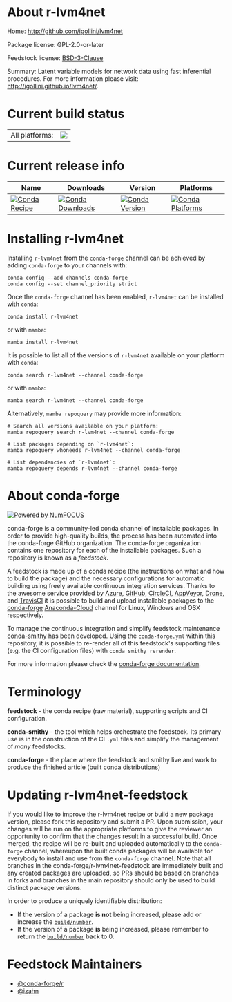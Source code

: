 About r-lvm4net
===============

Home: http://github.com/igollini/lvm4net

Package license: GPL-2.0-or-later

Feedstock license: [BSD-3-Clause](https://github.com/conda-forge/r-lvm4net-feedstock/blob/main/LICENSE.txt)

Summary: Latent variable models for network data using fast inferential procedures. For more information please visit: <http://igollini.github.io/lvm4net/>.

Current build status
====================


<table><tr><td>All platforms:</td>
    <td>
      <a href="https://dev.azure.com/conda-forge/feedstock-builds/_build/latest?definitionId=14773&branchName=main">
        <img src="https://dev.azure.com/conda-forge/feedstock-builds/_apis/build/status/r-lvm4net-feedstock?branchName=main">
      </a>
    </td>
  </tr>
</table>

Current release info
====================

| Name | Downloads | Version | Platforms |
| --- | --- | --- | --- |
| [![Conda Recipe](https://img.shields.io/badge/recipe-r--lvm4net-green.svg)](https://anaconda.org/conda-forge/r-lvm4net) | [![Conda Downloads](https://img.shields.io/conda/dn/conda-forge/r-lvm4net.svg)](https://anaconda.org/conda-forge/r-lvm4net) | [![Conda Version](https://img.shields.io/conda/vn/conda-forge/r-lvm4net.svg)](https://anaconda.org/conda-forge/r-lvm4net) | [![Conda Platforms](https://img.shields.io/conda/pn/conda-forge/r-lvm4net.svg)](https://anaconda.org/conda-forge/r-lvm4net) |

Installing r-lvm4net
====================

Installing `r-lvm4net` from the `conda-forge` channel can be achieved by adding `conda-forge` to your channels with:

```
conda config --add channels conda-forge
conda config --set channel_priority strict
```

Once the `conda-forge` channel has been enabled, `r-lvm4net` can be installed with `conda`:

```
conda install r-lvm4net
```

or with `mamba`:

```
mamba install r-lvm4net
```

It is possible to list all of the versions of `r-lvm4net` available on your platform with `conda`:

```
conda search r-lvm4net --channel conda-forge
```

or with `mamba`:

```
mamba search r-lvm4net --channel conda-forge
```

Alternatively, `mamba repoquery` may provide more information:

```
# Search all versions available on your platform:
mamba repoquery search r-lvm4net --channel conda-forge

# List packages depending on `r-lvm4net`:
mamba repoquery whoneeds r-lvm4net --channel conda-forge

# List dependencies of `r-lvm4net`:
mamba repoquery depends r-lvm4net --channel conda-forge
```


About conda-forge
=================

[![Powered by
NumFOCUS](https://img.shields.io/badge/powered%20by-NumFOCUS-orange.svg?style=flat&colorA=E1523D&colorB=007D8A)](https://numfocus.org)

conda-forge is a community-led conda channel of installable packages.
In order to provide high-quality builds, the process has been automated into the
conda-forge GitHub organization. The conda-forge organization contains one repository
for each of the installable packages. Such a repository is known as a *feedstock*.

A feedstock is made up of a conda recipe (the instructions on what and how to build
the package) and the necessary configurations for automatic building using freely
available continuous integration services. Thanks to the awesome service provided by
[Azure](https://azure.microsoft.com/en-us/services/devops/), [GitHub](https://github.com/),
[CircleCI](https://circleci.com/), [AppVeyor](https://www.appveyor.com/),
[Drone](https://cloud.drone.io/welcome), and [TravisCI](https://travis-ci.com/)
it is possible to build and upload installable packages to the
[conda-forge](https://anaconda.org/conda-forge) [Anaconda-Cloud](https://anaconda.org/)
channel for Linux, Windows and OSX respectively.

To manage the continuous integration and simplify feedstock maintenance
[conda-smithy](https://github.com/conda-forge/conda-smithy) has been developed.
Using the ``conda-forge.yml`` within this repository, it is possible to re-render all of
this feedstock's supporting files (e.g. the CI configuration files) with ``conda smithy rerender``.

For more information please check the [conda-forge documentation](https://conda-forge.org/docs/).

Terminology
===========

**feedstock** - the conda recipe (raw material), supporting scripts and CI configuration.

**conda-smithy** - the tool which helps orchestrate the feedstock.
                   Its primary use is in the construction of the CI ``.yml`` files
                   and simplify the management of *many* feedstocks.

**conda-forge** - the place where the feedstock and smithy live and work to
                  produce the finished article (built conda distributions)


Updating r-lvm4net-feedstock
============================

If you would like to improve the r-lvm4net recipe or build a new
package version, please fork this repository and submit a PR. Upon submission,
your changes will be run on the appropriate platforms to give the reviewer an
opportunity to confirm that the changes result in a successful build. Once
merged, the recipe will be re-built and uploaded automatically to the
`conda-forge` channel, whereupon the built conda packages will be available for
everybody to install and use from the `conda-forge` channel.
Note that all branches in the conda-forge/r-lvm4net-feedstock are
immediately built and any created packages are uploaded, so PRs should be based
on branches in forks and branches in the main repository should only be used to
build distinct package versions.

In order to produce a uniquely identifiable distribution:
 * If the version of a package **is not** being increased, please add or increase
   the [``build/number``](https://docs.conda.io/projects/conda-build/en/latest/resources/define-metadata.html#build-number-and-string).
 * If the version of a package **is** being increased, please remember to return
   the [``build/number``](https://docs.conda.io/projects/conda-build/en/latest/resources/define-metadata.html#build-number-and-string)
   back to 0.

Feedstock Maintainers
=====================

* [@conda-forge/r](https://github.com/conda-forge/r/)
* [@izahn](https://github.com/izahn/)


